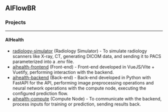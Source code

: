 ## AIFlowBR

### Projects

---
#### AIHealth
* [radiology-simulator](https://github.com/aiflowbr/radiology-simulator) (Radiology Simulator) - To simulate radiology scanners like X-ray, CT, generating DICOM data, and sending it to PACS parameterized into a .env file.
* [aihealth-frontend](https://github.com/aiflowbr/aihealth-frontend) (Front-end) - Front-end developed in VueJS/Vite + Vuetify, performing interaction with the backend.
* [aihealth-backend](https://github.com/aiflowbr/aihealth-backend) (Back-end) - Back-end developed in Python with FastAPI for the API, performing image preprocessing operations and neural network operations with the compute node, executing the configured prediction flow.
* [aihealth-compute](https://github.com/aiflowbr/aihealth-compute) (Compute Node) - To communicate with the backend, process inputs for training or prediction, sending results back.

<!--

**Here are some ideas to get you started:**

🙋‍♀️ A short introduction - what is your organization all about?
🌈 Contribution guidelines - how can the community get involved?
👩‍💻 Useful resources - where can the community find your docs? Is there anything else the community should know?
🍿 Fun facts - what does your team eat for breakfast?
🧙 Remember, you can do mighty things with the power of [Markdown](https://docs.github.com/github/writing-on-github/getting-started-with-writing-and-formatting-on-github/basic-writing-and-formatting-syntax)
-->
